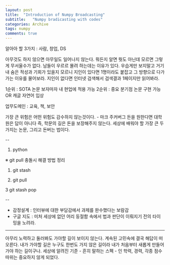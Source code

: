 ```yaml
---
layout: post
title:  "Introduction of Numpy Broadcasting"
subtitle:   "Numpy bradicasting with codes"
categories: Archive
tags: numpy
comments: true
---
```



알아아 할 3가지 : 사람, 창업, DS

아무것도 하지 않으면 아무일도 일어나지 않는다.
뭐든지 알면 뭣도 아닌데 모르면 그렇게 무서울수가 없다.
남들이 우르르 몰려 하는데는 이유가 있다. 우습게만 보지말고 거기 내 숨은 적성과 기회가 있을지 모르니 지인이 있다면 1명이라도 붙잡고 그 방향으로 다가가는 이유를 물어보라. 지인이 없다면 인터넷 검색해서 검색결과 1페이지만 읽어봐라.


1순위 : SOTA 논문 보자마자 내 현업에 적용 가능
2순위 : 중요 분기점 논문 구현 가능 OR 캐글 자연어 입상


업무도메인 : 교육, 책, 보안


가장 큰 위험은 어떤 위험도 감수하지 않는것이다. - 마크 주커버그
돈을 원한다면 대학원은 답이 아니다 즉, 학문의 길은 돈을 보장해주지 않는다.
세상에 배워야 할 가장 큰 두가지는 논문, 그리고 돈버는 법이다.


-- 
1. python

※ git pull 충돌시 해결 방법 정리

1. git stash

2. git pull

3 git stash pop

--

- 감정설계 : 인터뷰에 대한 부담감에서 과제를 완수했다는 보람감
- 구글 지도 : 미처 세상에 없던 어리 둥절함 속에서 법과 판단이 이뤄지기 전의 타이밍을 노려라.


---

아무리 노력하고 둘러봐도 가야할 길이 보이지 않는다. 계속된 고민속에 결국 해답이 떠오른다. 내가 가야할 길은 누구도 한번도 가지 않은 길이라 내가 처음부터 새롭게 만들어가야 하는 길이구나. 세상에 알려진 기준 - 흔히 말하는 스펙 - 인 학력, 경력, 각종 점수 따위는 중요하지 않게 되었다.

